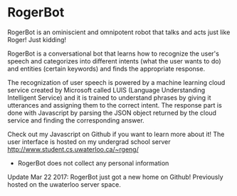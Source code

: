 # RogerBot

RogerBot is an ominiscient and omnipotent robot that talks and acts just like Roger!
Just kidding!

RogerBot is a conversational bot that learns how to recognize the user's speech and categorizes into different intents (what the user wants to do) and entities (certain keywords) and finds the appropriate response.

The recognization of user speech is powered by a machine learning cloud service created by Microsoft called LUIS (Language Understanding Intelligent Service) and it is trained to understand phrases by giving it utterances and assigning them to the correct intent. The response part is done with Javascript by parsing the JSON object returned by the cloud service and finding the corresponding answer.

Check out my Javascript on Github if you want to learn more about it! The user interface is hosted on my undergrad school server http://www.student.cs.uwaterloo.ca/~rgeng/
* RogerBot does not collect any personal information

Update Mar 22 2017: RogerBot just got a new home on Github! Previously hosted on the uwaterloo server space.
